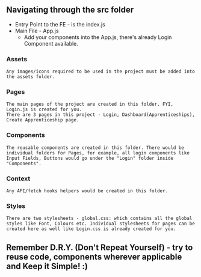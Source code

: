 ## Navigating through the src folder

- Entry Point to the FE - is the index.js
- Main File - App.js
  - Add your components into the App.js, there's already Login Component available.

### Assets

    Any images/icons required to be used in the project must be added into the assets folder.

### Pages

    The main pages of the project are created in this folder. FYI, Login.js is created for you.
    There are 3 pages in this project - Login, Dashboard(Apprenticeships), Create Apprenticeship page.

### Components

    The reusable components are created in this folder. There would be individual folders for Pages, for example, all login components like Input Fields, Buttons would go under the "Login" folder inside "Components".

### Context

    Any API/fetch hooks helpers would be created in this folder.

### Styles

    There are two stylesheets - global.css: which contains all the global styles like Font, Colours etc. Individual stylesheets for pages can be created here as well like Login.css is already created for you.

## Remember D.R.Y. (Don't Repeat Yourself) - try to reuse code, components wherever applicable and Keep it Simple! :)

